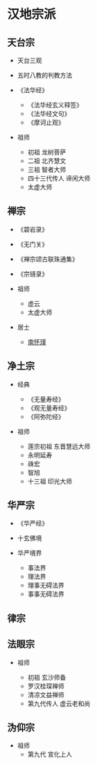 # 汉地宗派

## 天台宗

- 天台三观
- 五时八教的判教方法
- 《法华经》

  - 《法华经玄义释签》
  - 《法华经文句》
  - 《摩诃止观》

- 祖师

  - 初祖 龙树菩萨
  - 二祖 北齐慧文
  - 三祖 智者大师
  - 四十三代传人 谛闲大师
  - 太虚大师

## 禅宗

- 《碧岩录》
- 《无门关》
- 《禅宗颂古联珠通集》
- 《宗镜录》
- 祖师

  - 虚云
  - 太虚大师

- 居士
  - [南怀瑾](/zh-cn/buddhism/nhj/nhj.md)

## 净土宗

- 经典

  - 《无量寿经》
  - 《观无量寿经》
  - 《阿弥陀经》

- 祖师

  - 莲宗初祖 东晋慧远大师
  - 永明延寿
  - 祩宏
  - 智旭
  - 十三祖 印光大师

## 华严宗

- 《华严经》
- 十玄佛境
- 华严境界

  - 事法界
  - 理法界
  - 理事无碍法界
  - 事事无碍法界

## 律宗

## 法眼宗

- 祖师

  - 初祖 玄沙师备
  - 罗汉桂琛禅师
  - 清凉文益禅师
  - 第九代传人 虚云老和尚

## 沩仰宗

- 祖师
  - 第九代 宣化上人
